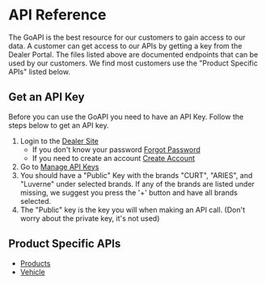 # API Reference

The GoAPI is the best resource for our customers to gain access to our data. A customer can get access to our APIs by getting a key from the Dealer Portal. The files listed above are documented endpoints that can be used by our customers. We find most customers use the "Product Specific APIs" listed below.

## Get an API Key
Before you can use the GoAPI you need to have an API Key. Follow the steps below to get an API key.

1. Login to the [Dealer Site](https://dealers.curtmfg.com/)
   - If you don't know your password [Forgot Password](https://dealers.curtmfg.com/account/forgot)
   - If you need to create an account [Create Account](https://dealers.curtmfg.com/account/create)
2. Go to [Manage API Keys](https://dealers.curtmfg.com/account/keys)
3. You should have a "Public" Key with the brands "CURT", "ARIES", and "Luverne" under selected brands. If any of the brands are listed under missing, we suggest you press the '+' button and have all brands selected.
4. The "Public" key is the key you will when making an API call. (Don't worry about the private key, it's not used)
 
## Product Specific APIs
- [Products](https://github.com/curt-labs/API/blob/goapi/docs/Products.md)
- [Vehicle](https://github.com/curt-labs/API/blob/goapi/docs/Vehicle.md)
